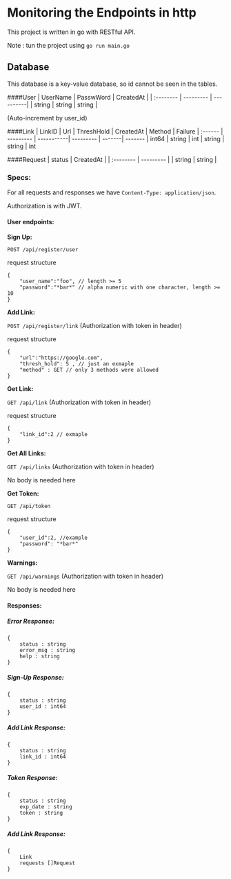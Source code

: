 # Monitoring the Endpoints in http

This project is written in go with RESTful API.

Note : tun the project using `go run main.go`

## Database

This database is a key-value database, so id cannot be seen in the tables.

####User
| UserName  | PasswWord | CreatedAt | 
| :-------- | --------- | ----------|
| string    | string    | string    |

(Auto-increment by user_id)

####Link
| LinkID  | Url       | ThreshHold | CreatedAt | Method | Failure
| :------ | --------- | -----------| --------- | -------| -------
| int64   | string    | int        | string    | string | int

####Request
| status    | CreatedAt | 
| :-------- | --------- |
| string    | string    | 


### Specs:

For all requests and responses we have `Content-Type: application/json`.

Authorization is with JWT.

#### User endpoints:

**Sign Up:**

`POST /api/register/user`

request structure 

```
{
	"user_name":"foo", // length >= 5
	"password":"*bar*" // alpha numeric with one character, length >= 10
}
```

**Add Link:**

`POST /api/register/link`
(Authorization with token in header)

request structure 

```
{
	"url":"https://google.com",
	"thresh_hold": 5 , // just an exmaple
  	"method" : GET // only 3 methods were allowed
}
```

**Get Link:**

`GET /api/link`
(Authorization with token in header)

request structure 

```
{
	"link_id":2 // exmaple
}
```

**Get All Links:**

`GET /api/links`
(Authorization with token in header)

No body is needed here


**Get Token:**

`GET /api/token `

request structure 

```
{
	"user_id":2, //example
	"password": "*bar*" 
}	
```

**Warnings:**

`GET /api/warnings`
(Authorization with token in header)

No body is needed here


#### Responses:

##### Error Response:
```
{
	status : string 
	error_msg : string 
	help : string 
}	
```

##### Sign-Up Response:
```
{
	status : string 
	user_id : int64 
}	
```

##### Add Link Response:
```
{
	status : string 
	link_id : int64 
}	
```

##### Token Response:
```
{
	status : string 
	exp_date : string 
	token : string 
}	
```

##### Add Link Response:
```
{
	Link
	requests []Request 
}	
```






